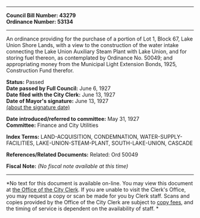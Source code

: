 * * * * *  
  
**Council Bill Number: [](#h0)[](#h2)43279**   
**Ordinance Number: 53134**  
  
* * * * *  
  
An ordinance providing for the purchase of a portion of Lot 1, Block 67, Lake Union Shore Lands, with a view to the construction of the water intake connecting the Lake Union Auxiliary Steam Plant with Lake Union, and for storing fuel thereon, as contemplated by Ordinance No. 50049; and appropriating money from the Municipal Light Extension Bonds, 1925, Construction Fund therefor.  
  
**Status:** Passed   
**Date passed by Full Council:** June 6, 1927   
**Date filed with the City Clerk:** June 13, 1927   
**Date of Mayor's signature:** June 13, 1927   
[(about the signature date)](/~public/approvaldate.htm)   
  
  
**Date introduced/referred to committee:** May 31, 1927   
**Committee:** Finance and City Utilities   
  
**Index Terms:** LAND-ACQUISITION, CONDEMNATION, WATER-SUPPLY-FACILITIES, LAKE-UNION-STEAM-PLANT, SOUTH-LAKE-UNION, CASCADE  
  
**References/Related Documents:** Related: Ord 50049  
  
**Fiscal Note:** *(No fiscal note available at this time)*  
  
* * * * *  
  
*No text for this document is available on-line. You may view this document at [the Office of the City Clerk](http://www.seattle.gov/leg/clerk/contactUs.htm). If you are unable to visit the Clerk's Office, you may request a copy or scan be made for you by Clerk staff. Scans and copies provided by the Office of the City Clerk are subject to [copy fees](http://clerk.seattle.gov/~public/clerkfees.htm), and the timing of service is dependent on the availability of staff. *  
  
  
